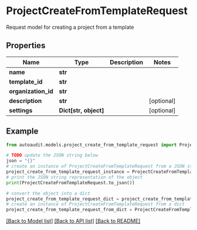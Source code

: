 # ProjectCreateFromTemplateRequest

Request model for creating a project from a template

## Properties

Name | Type | Description | Notes
------------ | ------------- | ------------- | -------------
**name** | **str** |  | 
**template_id** | **str** |  | 
**organization_id** | **str** |  | 
**description** | **str** |  | [optional] 
**settings** | **Dict[str, object]** |  | [optional] 

## Example

```python
from autoaudit.models.project_create_from_template_request import ProjectCreateFromTemplateRequest

# TODO update the JSON string below
json = "{}"
# create an instance of ProjectCreateFromTemplateRequest from a JSON string
project_create_from_template_request_instance = ProjectCreateFromTemplateRequest.from_json(json)
# print the JSON string representation of the object
print(ProjectCreateFromTemplateRequest.to_json())

# convert the object into a dict
project_create_from_template_request_dict = project_create_from_template_request_instance.to_dict()
# create an instance of ProjectCreateFromTemplateRequest from a dict
project_create_from_template_request_from_dict = ProjectCreateFromTemplateRequest.from_dict(project_create_from_template_request_dict)
```
[[Back to Model list]](../README.md#documentation-for-models) [[Back to API list]](../README.md#documentation-for-api-endpoints) [[Back to README]](../README.md)


